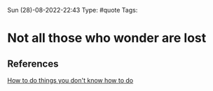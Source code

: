  Sun (28)-08-2022-22:43
Type: #quote
Tags:

# Not all those who wonder are lost



## References

[How to do things you don't know how to do](https://www.youtube.com/watch?v=8ExZIFWVG98&t=5s)